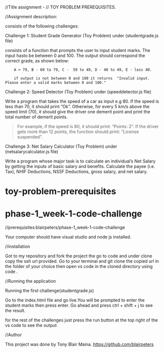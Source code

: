 

//Title assignment  -  // TOY PROBLEM PREREQUISITES.


//Assignment description:

consists of the following challenges:

Challenge 1: Student Grade Generator (Toy Problem) under (studentgrade.js file)

consists of a function that prompts the user to input student marks. The input hasto  be between 0 and 100. The output should correspond the correct grade, as shown below: 

        A > 79, B - 60 to 79, C -  59 to 49, D - 40 to 49, E - less 40.

        if output is not between 0 and 100 it returns  "Invalid input. Please enter a valid marks between 0 and 100."

 
Challenge 2: Speed Detector (Toy Problem) under (speeddetector.js file)

Write a program that takes the speed of a car as input e.g 80. If the speed is less than 70, it should print “Ok”. Otherwise, for every 5 km/s above the speed limit (70), it should give the driver one demerit point and print the total number of demerit points.

   > For example, if the speed is 80, it should print: “Points: 2”. If the driver gets more than 12 points, the function should print: “License suspended”.

 

Challenge 3: Net Salary Calculator (Toy Problem) under (netsalarycalculator.js file)

Write a program whose major task is to calculate an individual’s Net Salary by getting the inputs of basic salary and benefits. Calculate the payee (i.e. Tax), NHIF Deductions, NSSF Deductions, gross salary, and net salary. 
# toy-problem-prerequisites
# phase-1_week-1-code-challenge

//prerequisites:blairpeters/phase-1_week-1-code-challenge 

Your computer should have visual studio  and node js installed.

//installation

Got to my repository and fork the project the go to code and under clone copy the ssh url provided.
Go to your terminal and git clone the copied url in the folder of your choice then open vs code in the cloned directory using code . 

//Running the application

Running the first challenge(studentgrade.js)

Go to the index.html file and go live.You will be prompted to enter the student marks then press enter.
Go ahead and press ctrl + shift + j to see the result.

for the rest of the challenges just press the run button at the top right of the vs code to see the output

//Author

This project was done by Tony Blair Maina. 
 https://github.com/blairpeters

